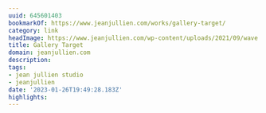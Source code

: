 ```yaml
---
uuid: 645601403
bookmarkOf: https://www.jeanjullien.com/works/gallery-target/
category: link
headImage: https://www.jeanjullien.com/wp-content/uploads/2021/09/wave.jpg
title: Gallery Target
domain: jeanjullien.com
description: 
tags:
- jean jullien studio
- jeanjullien
date: '2023-01-26T19:49:28.183Z'
highlights: 
---
```



